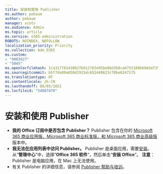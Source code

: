 ```yaml
---
title: 安装和使用 Publisher
ms.author: pebaum
author: pebaum
manager: scotv
ms.audience: Admin
ms.topic: article
ms.service: o365-administration
ROBOTS: NOINDEX, NOFOLLOW
localization_priority: Priority
ms.collection: Adm_O365
ms.custom:
- "9002627"
- "5045"
ms.openlocfilehash: 1ca31778143082f6012703e95be06d3b8ca6755180b694daf29f7fda0c64532f
ms.sourcegitcommit: b5f7da89a650d2915dc652449623c78be6247175
ms.translationtype: HT
ms.contentlocale: zh-CN
ms.lasthandoff: 08/05/2021
ms.locfileid: "54067470"
---
```

# <a name="install-and-use-publisher"></a>安装和使用 Publisher

- **我的 Office 订阅中是否包含 Publisher？** Publisher 包含在你的 [Microsoft 365 商业应用版、Microsoft 365 商业标准版，和 Microsoft 365 商业高级版](https://products.office.com/compare-all-microsoft-office-products?activetab=tab:primaryr2)版本中。
- **我无法在应用列表中访问 Publisher。**  Publisher 是桌面应用，需要[安装](https://support.office.com/article/Install-Office-apps-from-Office-365-dcf2d841-dac7-455b-9a77-fc8f7ee92702)。 从“**管理中心**”中，选择“**Office 365 软件**”，然后单击“**安装 Office**”。 **注意**：Publisher 是电脑应用，在 Mac 上无法使用。
- 有关 Publisher 的详细信息，请参阅 [Publisher 帮助与培训](https://support.office.com/publisher)。
